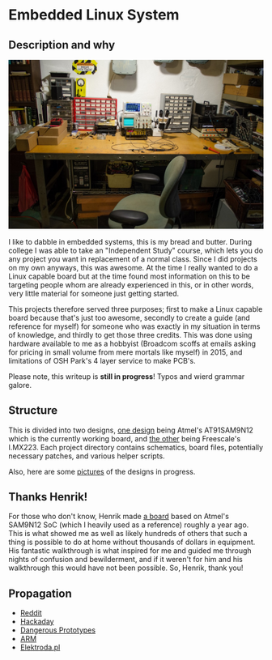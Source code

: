 # Embedded Linux System

## Description and why

![Home "Lab" as of 2014](DSC_9296.jpg)

I like to dabble in embedded systems, this is my bread and butter. During college I was able to take an "Independent Study" course, which lets you do any project you want in replacement of a normal class. Since I did projects on my own anyways, this was awesome. At the time I really wanted to do a Linux capable board but at the time found most information on this to be targeting people whom are already experienced in this, or in other words, very little material for someone just getting started.

This projects therefore served three purposes; first to make a Linux capable board because that's just too awesome, secondly to create a guide (and reference for myself) for someone who was exactly in my situation in terms of knowledge, and thirdly to get those three credits. This was done using hardware available to me as a hobbyist (Broadcom scoffs at emails asking for pricing in small volume from mere mortals like myself) in 2015, and limitations of OSH Park's 4 layer service to make PCB's.

Please note, this writeup is **still in progress**! Typos and wierd grammar galore.

## Structure
This is divided into two designs, [one design](AT91SAM9N12/readme.md) being Atmel's AT91SAM9N12 which is the currently working board, and [the other](MX233/readme.md) being Freescale's I.MX223. Each project directory contains schematics, board files, potentially necessary patches, and various helper scripts.

Also, here are some [pictures](https://goo.gl/photos/XjbDx4G7ZKULxgLcA) of the designs in progress.

## Thanks Henrik!
For those who don't know, Henrik made [a board](http://hforsten.com/making-embedded-linux-computer.html) based on Atmel's SAM9N12 SoC (which I heavily used as a reference) roughly a year ago. This is what showed me as well as likely hundreds of others that such a thing is possible to do at home without thousands of dollars in equipment. His fantastic walkthrough is what inspired for me and guided me through nights of confusion and bewilderment, and if it weren't for him and his walkthrough this would have not been possible. So, Henrik, thank you!

## Propagation
- [Reddit](https://www.reddit.com/r/electronics/comments/3184up/inspired_by_henriks_embedded_linux_system_i_made/)
- [Hackaday](http://hackaday.com/2015/04/10/building-super-small-linux-computers-from-scratch/)
- [Dangerous Prototypes](http://dangerousprototypes.com/2015/04/07/embedded-linux-system/)
- [ARM](http://community.arm.com/groups/embedded/blog/2015/04/16/maker-builds-a-diy-embedded-linux-computer)
- [Elektroda.pl](http://www.elektroda.pl/rtvforum/topic3019687.html)

